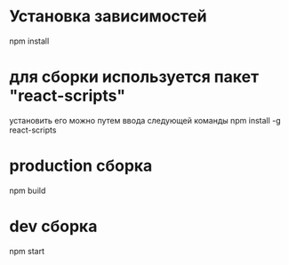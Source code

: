 # Установка зависимостей
npm install

# для сборки используется пакет "react-scripts"
установить его можно путем ввода следующей команды npm install -g react-scripts

# production сборка
npm build

# dev сборка
npm start

